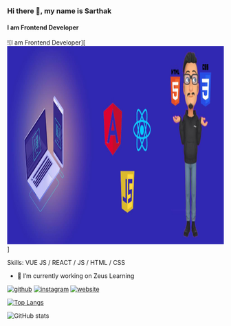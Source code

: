### Hi there 👋, my name is Sarthak
#### I am Frontend Developer
![I am Frontend Developer][<img src='https://github.com/Sarthak1009/Sarthak1009/blob/main/My_banner (1).jpg' alt='My Banner' height='462' width='1344'>]


Skills: VUE JS / REACT / JS / HTML / CSS

- 🔭 I’m currently working on Zeus Learning 


[<img src='https://cdn.jsdelivr.net/npm/simple-icons@3.0.1/icons/github.svg' alt='github' height='40'>](https://github.com/sarthak1009)  [<img src='https://cdn.jsdelivr.net/npm/simple-icons@3.0.1/icons/instagram.svg' alt='instagram' height='40'>](https://www.instagram.com/sarthak_dubey/)  [<img src='https://cdn.jsdelivr.net/npm/simple-icons@3.0.1/icons/icloud.svg' alt='website' height='40'>](https://sarthak1009.github.io/)  

[![Top Langs](https://github-readme-stats.vercel.app/api/top-langs/?username=sarthak1009)](https://github.com/anuraghazra/github-readme-stats)

![GitHub stats](https://github-readme-stats.vercel.app/api?username=sarthak1009&show_icons=true)  

